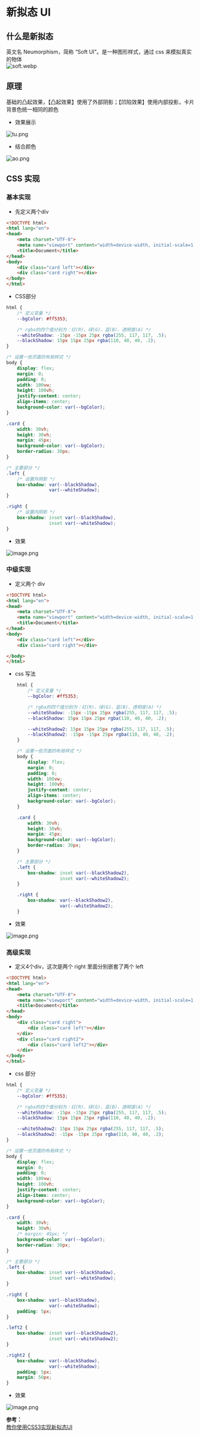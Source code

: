 # 新拟态 UI



<a name="MQjv4"></a>
## 什么是新拟态
英文名 Neumorphism，简称 “Soft UI”。是一种图形样式，通过 css 来模拟真实的物体<br />![soft.webp](https://p3-juejin.byteimg.com/tos-cn-i-k3u1fbpfcp/d33a2ae7b75e4d05a5460305f69a6cf8~tplv-k3u1fbpfcp-zoom-1.image)<br />

<a name="lTkU6"></a>
## 原理
基础的凸起效果，【凸起效果】使用了外部阴影；【凹陷效果】使用内部投影，卡片背景色统一相同的颜色

- 效果展示

![tu.png](https://p3-juejin.byteimg.com/tos-cn-i-k3u1fbpfcp/250efaf52ea845bab648f1f2e57ba741~tplv-k3u1fbpfcp-zoom-1.image)

- 结合颜色

![ao.png](https://p3-juejin.byteimg.com/tos-cn-i-k3u1fbpfcp/09ccd6b182344793b158a5f7eacefc83~tplv-k3u1fbpfcp-zoom-1.image)
<a name="BNdk4"></a>
## CSS 实现
<a name="fpvNs"></a>
### 基本实现

- 先定义两个div
```html
<!DOCTYPE html>
<html lang="en">
<head>
    <meta charset="UTF-8">
    <meta name="viewport" content="width=device-width, initial-scale=1.0">
    <title>Document</title>
</head>
<body>
    <div class="card left"></div>
    <div class="card right"></div>
</body>
</html>
```

- CSS部分
```css
html {
    /* 定义变量 */
    --bgColor: #ff5353;

    /* rgba的四个值分别为：红(R)、绿(G)、蓝(B)、透明度(A) */
    --whiteShadow: -15px -15px 25px rgba(255, 117, 117, .5);
    --blackShadow: 15px 15px 25px rgba(110, 40, 40, .2);
}

/* 设置一些页面的布局样式 */
body {
    display: flex;
    margin: 0;
    padding: 0;
    width: 100vw;
    height: 100vh;
    justify-content: center;
    align-items: center;
    background-color: var(--bgColor);
}

.card {
    width: 30vh;
    height: 30vh;
    margin: 45px;
    background-color: var(--bgColor);
    border-radius: 30px;
}

/* 主要部分 */
.left {
    /* 设置外阴影 */
    box-shadow: var(--blackShadow),
                var(--whiteShadow);
}

.right {
    /* 设置内阴影 */
    box-shadow: inset var(--blackShadow),
                inset var(--whiteShadow);
}
```

- 效果

![image.png](https://p3-juejin.byteimg.com/tos-cn-i-k3u1fbpfcp/250efaf52ea845bab648f1f2e57ba741~tplv-k3u1fbpfcp-zoom-1.image)
<a name="qLVrw"></a>
### 中级实现

- 定义两个 div
```html
<!DOCTYPE html>
<html lang="en">
<head>
    <meta charset="UTF-8">
    <meta name="viewport" content="width=device-width, initial-scale=1.0">
    <title>Document</title>
</head>
<body>
    <div class="card left"></div>
    <div class="card right"></div>

</body>
</html>
```

- css 写法
```css
    html {
        /* 定义变量 */
        --bgColor: #ff5353;

        /* rgba的四个值分别为：红(R)、绿(G)、蓝(B)、透明度(A) */
        --whiteShadow: -15px -15px 25px rgba(255, 117, 117, .5);
        --blackShadow: 15px 15px 25px rgba(110, 40, 40, .2);

        --whiteShadow2: 15px 15px 25px rgba(255, 117, 117, .5);
        --blackShadow2: -15px -15px 25px rgba(110, 40, 40, .2);
    }

    /* 设置一些页面的布局样式 */
    body {
        display: flex;
        margin: 0;
        padding: 0;
        width: 100vw;
        height: 100vh;
        justify-content: center;
        align-items: center;
        background-color: var(--bgColor);
    }

    .card {
        width: 30vh;
        height: 30vh;
        margin: 45px;
        background-color: var(--bgColor);
        border-radius: 30px;
    }

    /* 主要部分 */
    .left {
        box-shadow: inset var(--blackShadow2),
                    inset var(--whiteShadow2);
    }

    .right {
        box-shadow: var(--blackShadow2),
                    var(--whiteShadow2);
    }
```

- 效果

![image.png](https://p3-juejin.byteimg.com/tos-cn-i-k3u1fbpfcp/7a3b76fa33d441f6b31fff0c89c0d7e7~tplv-k3u1fbpfcp-zoom-1.image)
<a name="bEw1W"></a>
### 高级实现

- 定义4个div，这次是两个 right 里面分别嵌套了两个 left
```html
<!DOCTYPE html>
<html lang="en">
<head>
    <meta charset="UTF-8">
    <meta name="viewport" content="width=device-width, initial-scale=1.0">
    <title>Document</title>
</head>
<body>
    <div class="card right">
        <div class="card left"></div>
    </div>
    <div class="card right2">
        <div class="card left2"></div>
    </div>
</body>
</html>
```

- css 部分
```css
html {
    /* 定义变量 */
    --bgColor: #ff5353;

    /* rgba的四个值分别为：红(R)、绿(G)、蓝(B)、透明度(A) */
    --whiteShadow: -15px -15px 25px rgba(255, 117, 117, .5);
    --blackShadow: 15px 15px 25px rgba(110, 40, 40, .2);

    --whiteShadow2: 15px 15px 25px rgba(255, 117, 117, .5);
    --blackShadow2: -15px -15px 25px rgba(110, 40, 40, .2);
}

/* 设置一些页面的布局样式 */
body {
    display: flex;
    margin: 0;
    padding: 0;
    width: 100vw;
    height: 100vh;
    justify-content: center;
    align-items: center;
    background-color: var(--bgColor);
}

.card {
    width: 30vh;
    height: 30vh;
    /* margin: 45px; */
    background-color: var(--bgColor);
    border-radius: 30px;
}

/* 主要部分 */
.left {
    box-shadow: inset var(--blackShadow),
                inset var(--whiteShadow);
}

.right {
    box-shadow: var(--blackShadow),
                var(--whiteShadow);
    padding: 5px;
}

.left2 {
    box-shadow: inset var(--blackShadow2),
                inset var(--whiteShadow2);
}

.right2 {
    box-shadow: var(--blackShadow),
                var(--whiteShadow);
    padding: 5px;
    margin: 50px;
}
```

- 效果

![image.png](https://p3-juejin.byteimg.com/tos-cn-i-k3u1fbpfcp/e4fd75f0ab034fe18d9bf155fcf8bbd6~tplv-k3u1fbpfcp-zoom-1.image)

**参考：**<br />[教你使用CSS3实现新拟态UI](https://juejin.im/post/6868099832175820808)
